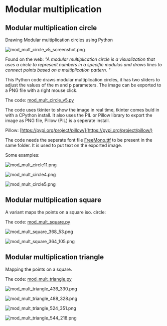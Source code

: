# Modular multiplication

## Modular multiplication circle
Drawing Modular multiplication circles using Python

![mod_mult_circle_v5_screenshot.png](mod_mult_circle_v5_screenshot.png)

Found on the web: <i>"A modular multiplication circle is a visualization that uses a circle to represent numbers in a specific modulus and draws lines to connect points based on a multiplication pattern. "</i>

This Python code draws modular multiplication circles, it has two sliders to adjust the values of the m and p parameters. The image can be exported to a PNG file with a right mouse click.

The code: 
[mod_mult_circle_v5.py](mod_mult_circle_v5.py)

The code uses tkinter to show the image in real time, tkinter comes buld in with a CPython install. It also uses the PIL or Pillow library to export the image as PNG file, Pillow (PIL) is a seperate install.

Pillow:
[https://pypi.org/project/pillow/](https://pypi.org/project/pillow/)

The code needs the seperate font file [FreeMono.ttf](FreeMono.ttf) to be present in the same folder. It is used to put text on the exported image.

Some examples:

![mod_mult_circle11.png](mod_mult_circle11.png)

![mod_mult_circle4.png](mod_mult_circle4.png)

![mod_mult_circle5.png](mod_mult_circle5.png)

## Modular multiplication square

A variant maps the points on a square iso. circle:

The code: [mod_mult_square.py](mod_mult_square.py)

![mod_mult_square_368_53.png](mod_mult_square_368_53.png)

![mod_mult_square_364_105.png](mod_mult_square_364_105.png)

## Modular multiplication triangle
Mapping the points on a square.

The code: [mod_mult_triangle.py](mod_mult_triangle.py)

![mod_mult_triangle_436_330.png](mod_mult_triangle_436_330.png)

![mod_mult_triangle_488_328.png](mod_mult_triangle_488_328.png)

![mod_mult_triangle_524_351.png](mod_mult_triangle_524_351.png)

![mod_mult_triangle_544_218.png](mod_mult_triangle_544_218.png)
